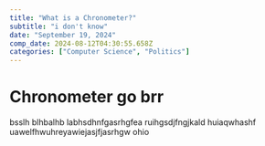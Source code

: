 ```yaml
---
title: "What is a Chronometer?"
subtitle: "i don't know"
date: "September 19, 2024"
comp_date: 2024-08-12T04:30:55.658Z
categories: ["Computer Science", "Politics"]
---
```


# Chronometer go brr

bsslh blhbalhb labhsdhnfgasrhgfea ruihgsdjfngjkald huiaqwhashf uawelfhwuhreyawiejasjfjasrhgw ohio